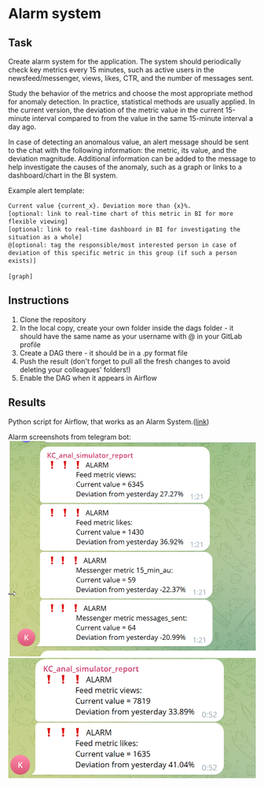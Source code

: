 # Alarm system
## Task
Create alarm system for the application. The system should periodically check key metrics every 15 minutes, such as active users in the newsfeed/messenger, views, likes, CTR, and the number of messages sent.

Study the behavior of the metrics and choose the most appropriate method for anomaly detection. In practice, statistical methods are usually applied. 
In the current version, the deviation of the metric value in the current 15-minute interval compared to from the value in the same 15-minute interval a day ago.

In case of detecting an anomalous value, an alert message should be sent to the chat with the following information: the metric, its value, and the deviation magnitude. Additional information can be added to the message to help investigate the causes of the anomaly, such as a graph or links to a dashboard/chart in the BI system.

Example alert template:

```Metric {metric_name} in group {group}.  
Current value {current_x}. Deviation more than {x}%.  
[optional: link to real-time chart of this metric in BI for more flexible viewing]  
[optional: link to real-time dashboard in BI for investigating the situation as a whole]  
@[optional: tag the responsible/most interested person in case of deviation of this specific metric in this group (if such a person exists)]  

[graph]
```
## Instructions

1. Clone the repository
2. In the local copy, create your own folder inside the dags folder - it should have the same name as your username with @ in your GitLab profile
3. Create a DAG there - it should be in a .py format file
4. Push the result (don't forget to pull all the fresh changes to avoid deleting your colleagues' folders!)
5. Enable the DAG when it appears in Airflow

## Results
Python script for Airflow, that works as an Alarm System.([link](https://github.com/YasnoSolnishko/Data-Analyst-Simulator/blob/main/6_Alarm_system/alerts_dag_khudokormov.py))

Alarm screenshots from telegram bot:  
<img src="https://github.com/YasnoSolnishko/Data-Analyst-Simulator/blob/main/6_Alarm_system/images/alarms_1.png" width="600">  
<img src="https://github.com/YasnoSolnishko/Data-Analyst-Simulator/blob/main/6_Alarm_system/images/alarms_2.png" width="600">
